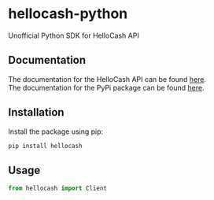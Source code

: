 # hellocash-python
Unofficial Python SDK for HelloCash API

## Documentation
The documentation for the HelloCash API can be found [here](https://hellocash.docs.apiary.io/#).\
The documentation for the PyPi package can be found [here](https://pypi.org/project/hellocash/).

## Installation

Install the package using pip:

```bash
pip install hellocash
```

## Usage

```python
from hellocash import Client
```


